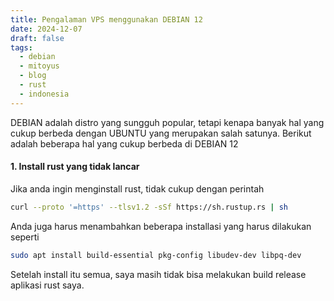 ```yaml
---
title: Pengalaman VPS menggunakan DEBIAN 12
date: 2024-12-07
draft: false
tags:
  - debian
  - mitoyus
  - blog
  - rust
  - indonesia
---
```

DEBIAN adalah distro yang sungguh popular, tetapi kenapa banyak hal yang cukup berbeda dengan UBUNTU yang merupakan salah satunya. Berikut adalah beberapa hal yang cukup berbeda di DEBIAN 12

#### 1. Install rust yang tidak lancar
Jika anda ingin menginstall rust, tidak cukup dengan perintah

```bash
curl --proto '=https' --tlsv1.2 -sSf https://sh.rustup.rs | sh
```

Anda juga harus menambahkan beberapa installasi yang harus dilakukan seperti

```bash
sudo apt install build-essential pkg-config libudev-dev libpq-dev
```

Setelah install itu semua, saya masih tidak bisa melakukan build release aplikasi rust saya.